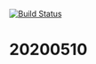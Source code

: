 [![Build Status](https://dev.azure.com/JasonLi60561/PJ20200510/_apis/build/status/Jasonli6.20200510?branchName=master)](https://dev.azure.com/JasonLi60561/PJ20200510/_build/latest?definitionId=4&branchName=master)
# 20200510

